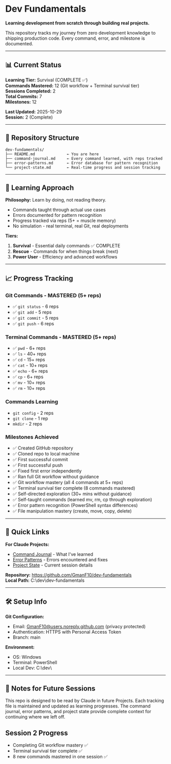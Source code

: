 # Dev Fundamentals

**Learning development from scratch through building real projects.**

This repository tracks my journey from zero development knowledge to shipping production code. Every command, error, and milestone is documented.

---

## 📊 Current Status

**Learning Tier:** Survival (COMPLETE ✅)  
**Commands Mastered:** 12 (Git workflow + Terminal survival tier)  
**Sessions Completed:** 2  
**Total Commits:** 7  
**Milestones:** 12

**Last Updated:** 2025-10-29  
**Session:** 2 (Complete)

---

## 📁 Repository Structure
```
dev-fundamentals/
├── README.md              ← You are here
├── command-journal.md     ← Every command learned, with reps tracked
├── error-patterns.md      ← Error database for pattern recognition
└── project-state.md       ← Real-time progress and session tracking
```

---

## 🎯 Learning Approach

**Philosophy:** Learn by doing, not reading theory.

- Commands taught through actual use cases
- Errors documented for pattern recognition
- Progress tracked via reps (5+ = muscle memory)
- No simulation - real terminal, real Git, real deployments

**Tiers:**
1. **Survival** - Essential daily commands ✅ COMPLETE
2. **Rescue** - Commands for when things break (next)
3. **Power User** - Efficiency and advanced workflows

---

## 📈 Progress Tracking

### Git Commands - MASTERED (5+ reps)
- ✅ `git status` - 6 reps
- ✅ `git add` - 5 reps
- ✅ `git commit` - 5 reps
- ✅ `git push` - 6 reps

### Terminal Commands - MASTERED (5+ reps)
- ✅ `pwd` - 6+ reps
- ✅ `ls` - 40+ reps
- ✅ `cd` - 15+ reps
- ✅ `cat` - 10+ reps
- ✅ `echo` - 6+ reps
- ✅ `cp` - 6+ reps
- ✅ `mv` - 10+ reps
- ✅ `rm` - 10+ reps

### Commands Learning
- `git config` - 2 reps
- `git clone` - 1 rep
- `mkdir` - 2 reps

### Milestones Achieved
- ✅ Created GitHub repository
- ✅ Cloned repo to local machine
- ✅ First successful commit
- ✅ First successful push
- ✅ Fixed first error independently
- ✅ Ran full Git workflow without guidance
- ✅ Git workflow mastery (all 4 commands at 5+ reps)
- ✅ Terminal survival tier complete (8 commands mastered)
- ✅ Self-directed exploration (30+ mins without guidance)
- ✅ Self-taught commands (learned mv, rm, cp through exploration)
- ✅ Error pattern recognition (PowerShell syntax differences)
- ✅ File manipulation mastery (create, move, copy, delete)

---

## 🔗 Quick Links

**For Claude Projects:**
- [Command Journal](./command-journal.md) - What I've learned
- [Error Patterns](./error-patterns.md) - Errors encountered and fixes
- [Project State](./project-state.md) - Current session details

**Repository:** https://github.com/GmanF10/dev-fundamentals  
**Local Path:** C:\dev\dev-fundamentals

---

## 🛠️ Setup Info

**Git Configuration:**
- Email: GmanF10@users.noreply.github.com (privacy protected)
- Authentication: HTTPS with Personal Access Token
- Branch: main

**Environment:**
- OS: Windows
- Terminal: PowerShell
- Local Dev: C:\dev\

---

## 📝 Notes for Future Sessions

This repo is designed to be read by Claude in future Projects. Each tracking file is maintained and updated as learning progresses. The command journal, error patterns, and project state provide complete context for continuing where we left off.

## Session 2 Progress
- Completing Git workflow mastery ✅
- Terminal survival tier complete ✅
- 8 new commands mastered in one session ✅